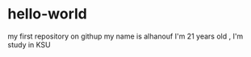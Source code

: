 # hello-world
my first repository on githup
my name is alhanouf I'm 21 years old , I'm study in KSU
